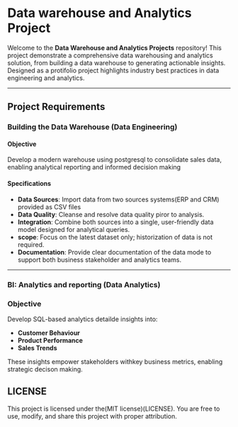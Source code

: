# Data warehouse and Analytics Project
Welcome to the **Data Warehouse and Analytics Projects** repository!
This project demonstrate a comprehensive data warehousing and analytics solution, from building a data warehouse to generating actionable insights. Designed as a protifolio project highlights industry best practices in data engineering and analytics.


---
## Project Requirements

### Building the Data Warehouse (Data Engineering)


#### Objective
Develop a modern warehouse using postgresql to consolidate sales data, enabling analytical reporting and informed decision making


#### Specifications
- **Data Sources**: Import data from two sources systems(ERP and CRM) provided as CSV files
- **Data Quality**: Cleanse and resolve data quality piror to analysis.
- **Integration**: Combine both sources into a single, user-friendly data model designed for analytical queries.
- **scope**: Focus on the latest dataset only; historization of data is not required.
- **Documentation**: Provide clear documentation of the data mode to support both business stakeholder and analytics teams.


---

### BI: Analytics and reporting (Data Analytics)

### Objective
Develop SQL-based analytics detailde insights into:
- **Customer Behaviour**
- **Product Performance**
-  **Sales Trends**

 These insights empower stakeholders withkey business metrics, enabling strategic decison making.


 ## LICENSE 
This project is licensed under the(MIT license)(LICENSE). You are free to use, modify, and share this project with proper attribution.

  

